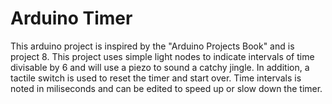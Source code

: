 # Arduino Timer

This arduino project is inspired by the "Arduino Projects Book" and is project 8. This project uses simple light nodes to indicate intervals of time divisable by 6 and will use a piezo to sound a catchy jingle. In addition, a tactile switch is used to reset the timer and start over. Time intervals is noted in miliseconds and can be edited to speed up or slow down the timer. 
